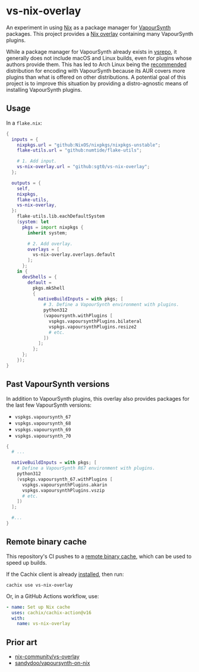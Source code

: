 # vs-nix-overlay

An experiment in using [Nix](https://nixos.wiki/wiki/Nix_package_manager) as a
package manager for [VapourSynth](https://www.vapoursynth.com/) packages. This
project provides a [Nix overlay](https://nixos.wiki/wiki/Overlays) containing
many VapourSynth plugins.

While a package manager for VapourSynth already exists in
[vsrepo](https://github.com/vapoursynth/vsrepo), it generally does not include
macOS and Linux builds, even for plugins whose authors provide them. This has
led to Arch Linux being the [recommended](https://jaded-encoding-thaumaturgy.github.io/JET-guide/master/basics/installation/)
distribution for encoding with VapourSynth because its AUR covers more plugins
than what is offered on other distributions. A potential goal of this project is
to improve this situation by providing a distro-agnostic means of installing
VapourSynth plugins.

## Usage

In a `flake.nix`:

```nix
{
  inputs = {
    nixpkgs.url = "github:NixOS/nixpkgs/nixpkgs-unstable";
    flake-utils.url = "github:numtide/flake-utils";

    # 1. Add input.
    vs-nix-overlay.url = "github:sgt0/vs-nix-overlay";
  };

  outputs = {
    self,
    nixpkgs,
    flake-utils,
    vs-nix-overlay,
  }:
    flake-utils.lib.eachDefaultSystem
    (system: let
      pkgs = import nixpkgs {
        inherit system;

        # 2. Add overlay.
        overlays = [
          vs-nix-overlay.overlays.default
        ];
      };
    in {
      devShells = {
        default =
          pkgs.mkShell
          {
            nativeBuildInputs = with pkgs; [
              # 3. Define a VapourSynth environment with plugins.
              python312
              (vapoursynth.withPlugins [
                vspkgs.vapoursynthPlugins.bilateral
                vspkgs.vapoursynthPlugins.resize2
                # etc.
              ])
            ];
          };
      };
    });
}
```

## Past VapourSynth versions

In addition to VapourSynth plugins, this overlay also provides packages for the
last few VapourSynth versions:

- `vspkgs.vapoursynth_67`
- `vspkgs.vapoursynth_68`
- `vspkgs.vapoursynth_69`
- `vspkgs.vapoursynth_70`

```nix
{
  # ...

  nativeBuildInputs = with pkgs; [
    # Define a VapourSynth R67 environment with plugins.
    python312
    (vspkgs.vapoursynth_67.withPlugins [
      vspkgs.vapoursynthPlugins.akarin
      vspkgs.vapoursynthPlugins.vszip
      # etc.
    ])
  ];

  #...
}
```

## Remote binary cache

This repository's CI pushes to a [remote binary cache](https://app.cachix.org/cache/vs-nix-overlay),
which can be used to speed up builds.

If the Cachix client is already [installed](https://docs.cachix.org/installation#installation),
then run:

```
cachix use vs-nix-overlay
```

Or, in a GitHub Actions workflow, use:

```yaml
- name: Set up Nix cache
  uses: cachix/cachix-action@v16
  with:
    name: vs-nix-overlay
```

## Prior art

- [nix-community/vs-overlay](https://github.com/nix-community/vs-overlay)
- [sandydoo/vapoursynth-on-nix](https://github.com/sandydoo/vapoursynth-on-nix)
